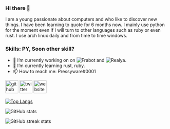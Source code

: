 ### Hi there 👋


I am a young passionate about computers and who like to discover new things. I have been learning to quote for 6 months now. I mainly use python for the moment even if I will turn to other languages ​​such as ruby or even rust. I use arch linux daily and from time to time windows.

### Skills: PY, Soon other skill?


- 🔭 I’m currently working on on ![Frabot](https://pressynou.github.io/Frabot/) and ![Realya](https://www.realya.ch). 
- 🌱 I’m currently learning rust, ruby. 
- 📫 How to reach me: Pressyware#0001 


[<img src='https://cdn.jsdelivr.net/npm/simple-icons@3.0.1/icons/github.svg' alt='github' height='40'>](https://github.com/pressynou)  [<img src='https://cdn.jsdelivr.net/npm/simple-icons@3.0.1/icons/twitter.svg' alt='twitter' height='40'>](https://twitter.com/pressyware)  [<img src='https://cdn.jsdelivr.net/npm/simple-icons@3.0.1/icons/icloud.svg' alt='website' height='40'>](https://www.realya.ch)  

[![Top Langs](https://github-readme-stats.vercel.app/api/top-langs/?username=pressynou)](https://github.com/anuraghazra/github-readme-stats)

![GitHub stats](https://github-readme-stats.vercel.app/api?username=pressynou&show_icons=true)  

![GitHub streak stats](https://github-readme-streak-stats.herokuapp.com/?user=pressynou)  

